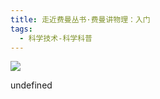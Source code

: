 ```yaml
---
title: 走近费曼丛书·费曼讲物理：入门
tags:
  - 科学技术-科学科普
---
```


![](https://wfqqreader-1252317822.image.myqcloud.com/cover/661/30915661/s_30915661.jpg)

undefined